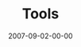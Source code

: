---
layout: message
category: message
series: "Seek"
title: "Tools"
date: 2007-09-02-00-00
message_id: 3
audio: "http://s3.amazonaws.com/crossroads-media/media/legacy/mp3/Seek_04_Tools_09-02-07_C_Mingo.mp3"
audio-duration: "46:20"
flag: "N"
---